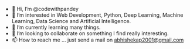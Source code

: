 - 👋 Hi, I’m @codewithpandey
- 👀 I’m interested in Web Development, Python, Deep Learning, Machine Learning, Data Science and Artificial Intelligence.
- 🌱 I’m currently learning many things.
- 💞️ I’m looking to collaborate on something I find really interesting.
- 📫 How to reach me ... just send a mail on abhishekap2001@gmail.com

<!---
codewithpandey/codewithpandey is a ✨ special ✨ repository because its `README.md` (this file) appears on your GitHub profile.
You can click the Preview link to take a look at your changes.
--->
